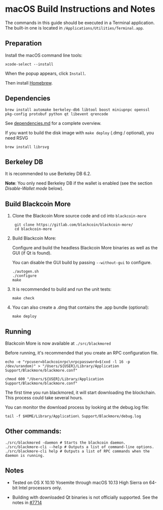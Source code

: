 macOS Build Instructions and Notes
====================================
The commands in this guide should be executed in a Terminal application.
The built-in one is located in `/Applications/Utilities/Terminal.app`.

Preparation
-----------
Install the macOS command line tools:

`xcode-select --install`

When the popup appears, click `Install`.

Then install [Homebrew](https://brew.sh).

Dependencies
----------------------

    brew install automake berkeley-db6 libtool boost miniupnpc openssl pkg-config protobuf python qt libevent qrencode

See [dependencies.md](dependencies.md) for a complete overview.

If you want to build the disk image with `make deploy` (.dmg / optional), you need RSVG

    brew install librsvg

Berkeley DB
-----------
It is recommended to use Berkeley DB 6.2.

**Note**: You only need Berkeley DB if the wallet is enabled (see the section *Disable-Wallet mode* below).

Build Blackcoin More
------------------------

1. Clone the Blackcoin More source code and cd into `blackcoin-more`

        git clone https://gitlab.com/blackcoin/blackcoin-more/
        cd blackcoin-more

2.  Build Blackcoin More:

    Configure and build the headless Blackcoin More binaries as well as the GUI (if Qt is found).

    You can disable the GUI build by passing `--without-gui` to configure.

        ./autogen.sh
        ./configure
        make

3.  It is recommended to build and run the unit tests:

        make check

4.  You can also create a .dmg that contains the .app bundle (optional):

        make deploy

Running
-------

Blackcoin More is now available at `./src/blackmored`

Before running, it's recommended that you create an RPC configuration file.

    echo -e "rpcuser=blackcoinrpc\nrpcpassword=$(xxd -l 16 -p /dev/urandom)" > "/Users/${USER}/Library/Application Support/Blackmore/blackmore.conf"

    chmod 600 "/Users/${USER}/Library/Application Support/Blackmore/blackmore.conf"

The first time you run blackmored, it will start downloading the blockchain. This process could take several hours.

You can monitor the download process by looking at the debug.log file:

    tail -f $HOME/Library/Application\ Support/Blackmore/debug.log

Other commands:
-------

    ./src/blackmored -daemon # Starts the blackcoin daemon.
    ./src/blackmore-cli --help # Outputs a list of command-line options.
    ./src/blackmore-cli help # Outputs a list of RPC commands when the daemon is running.

Notes
-----

* Tested on OS X 10.10 Yosemite through macOS 10.13 High Sierra on 64-bit Intel processors only.

* Building with downloaded Qt binaries is not officially supported. See the notes in [#7714](https://github.com/bitcoin/bitcoin/issues/7714)
